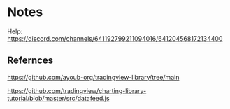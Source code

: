 # Notes

Help: https://discord.com/channels/641192799211094016/641204568172134400


## Refernces

https://github.com/ayoub-org/tradingview-library/tree/main


https://github.com/tradingview/charting-library-tutorial/blob/master/src/datafeed.js

